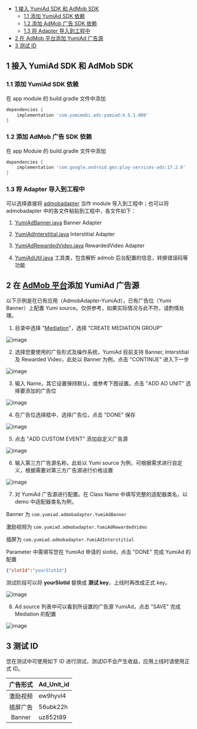 
- [1 接入 YumiAd SDK 和 AdMob SDK](#1-%e6%8e%a5%e5%85%a5-yumiad-sdk-%e5%92%8c-admob-sdk)
  - [1.1 添加 YumiAd SDK 依赖](#11-%e6%b7%bb%e5%8a%a0-yumiad-sdk-%e4%be%9d%e8%b5%96)
  - [1.2 添加 AdMob 广告 SDK 依赖](#12-%e6%b7%bb%e5%8a%a0-admob-%e5%b9%bf%e5%91%8a-sdk-%e4%be%9d%e8%b5%96)
  - [1.3 将 Adapter 导入到工程中](#13-%e5%b0%86-adapter-%e5%af%bc%e5%85%a5%e5%88%b0%e5%b7%a5%e7%a8%8b%e4%b8%ad)
- [2 在 AdMob 平台添加 YumiAd 广告源](#2-%e5%9c%a8-admob-%e5%b9%b3%e5%8f%b0%e6%b7%bb%e5%8a%a0-yumiad-%e5%b9%bf%e5%91%8a%e6%ba%90)
- [3 测试 ID](#3-%e6%b5%8b%e8%af%95-id)


## 1 接入 YumiAd SDK 和 AdMob SDK
### 1.1 添加 YumiAd SDK 依赖
在 app module 的 build.gradle 文件中添加
```groovy
dependencies {
    implementation 'com.yumimobi.ads:yumiad:4.5.1.000'
}
```
### 1.2 添加 AdMob 广告 SDK 依赖
在 app Module 的 build.gradle 文件中添加
```groovy
dependencies {
    implementation 'com.google.android.gms:play-services-ads:17.2.0'
}
```

### 1.3 将 Adapter 导入到工程中

可以选择直接将 [admobadapter](./admobadapter) 当作 module 导入到工程中；也可以将 admobadapter 中的各文件粘贴到工程中，各文件如下：

1. [YumiAdBanner.java](./admobadapter/src/main/java/com/yumiad/admobadapter/YumiAdBanner.java) Banner Adapter

2. [YumiAdInterstitial.java](./admobadapter/src/main/java/com/yumiad/admobadapter/YumiAdInterstitial.java) Interstitial Adapter

3. [YumiAdRewardedVideo.java](./admobadapter/src/main/java/com/yumiad/admobadapter/YumiAdRewardedVideo.java) RewardedVideo Adapter

4. [YumiAdUtil.java](./admobadapter/src/main/java/com/yumiad/admobadapter/YumiAdUtil.java) 工具类，包含解析 admob 后台配置的信息，转换错误码等功能

## 2 在 [AdMob 平台](https://apps.admob.com/v2/home)添加 YumiAd 广告源
以下示例是在已有应用（AdmobAdapter-YumiAd），已有广告位（Yumi Banner）上配置 Yumi source。仅供参考，如果实际情况与此不符，请酌情处理。
1. 目录中选择 "[Mediation](https://apps.admob.com/v2/mediation/groups/list)"，选择 "CREATE MEDIATION GROUP"

![image](imgs/new-mediation-group-01.png)

2. 选择您要使用的广告形式及操作系统，YumiAd 目前支持 Banner, Interstitial 及 Rewarded Video，此处以 Banner 为例，点击 "CONTINUE" 进入下一步

![image](imgs/new-mediation-group-02.png)

3. 输入 Name，其它设置保持默认，或参考下图设置。点击 "ADD AD UNIT" 选择要添加的广告位

![image](imgs/new-mediation-group-03.png)

4. 在广告位选择框中，选择广告位，点击 "DONE" 保存

![image](imgs/new-mediation-group-04.png)

5. 点击 "ADD CUSTOM EVENT" 添加自定义广告源

![image](imgs/new-mediation-group-05.png)

6. 输入第三方广告源名称，此处以 Yumi source 为例，可根据需求进行自定义，根据需要对第三方广告源进行价格设置

![image](imgs/new-mediation-group-06.png)

7. 对 YumiAd 广告源进行配置。在 Class Name 中填写完整的适配器类名，以 demo 中适配器类名为例，

Banner 为 `com.yumiad.admobadapter.YumiAdBanner`

激励视频为 `com.yumiad.admobadapter.YumiAdRewardedVideo`

插屏为 `com.yumiad.admobadapter.YumiAdInterstitial`

Parameter 中需填写您在 YumiAd 申请的 slotId，点击 "DONE" 完成 YumiAd 的配置
```json
{"slotId":"yourSlotId"}
```

测试阶段可以将 **yourSlotId** 替换成 **测试 key**，上线时再改成正式 key。

![image](imgs/new-mediation-group-07.png)

8. Ad source 列表中可以看到所设置的广告源 YumiAd，点击 "SAVE" 完成 Mediation 的配置

![image](imgs/new-mediation-group-08.png)

## 3 测试 ID

您在测试中可使用如下 ID 进行测试，测试ID不会产生收益，应用上线时请使用正式 ID。

| 广告形式 | Ad_Unit_id |
| :------: | :--------- |
| 激励视频 | ew9hyvl4   |
| 插屏广告 | 56ubk22h   |
|  Banner  | uz852t89   |
